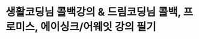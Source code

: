 생활코딩님 콜백강의 & 드림코딩님 콜백, 프로미스, 에이싱크/어웨잇 강의 필기
===========================================================================